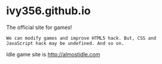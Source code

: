 # ivy356.github.io

The official site for games!

<code>We can modify games and improve HTML5 hack. But, CSS and JavaScript hack may be undefined. And so on.</code>

Idle game site is http://almostidle.com
